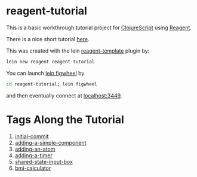 # reagent-tutorial
This is a basic workthrough tutorial project for
[ClojureScript](https://github.com/clojure/clojurescript)
using
[Reagent](https://reagent-project.github.io/).

There is a nice short tutorial [here](https://holmsand.github.io/reagent/).

This was created with the lein
[reagent-template](https://github.com/reagent-project/reagent-template)
plugin by:

```bash
lein new reagent reagent-tutorial
```

You can launch [lein figwheel](https://github.com/bhauman/lein-figwheel) by

```bash
cd reagent-tutorial; lein figwheel
```

and then eventually connect at
[localhost:3449](http://localhost:3449/).

Tags Along the Tutorial
=======================

1. [initial-commit](https://github.com/cgore/reagent-tutorial/tree/initial-project)
2. [adding-a-simple-component](https://github.com/cgore/reagent-tutorial/tree/adding-a-simple-component)
3. [adding-an-atom](https://github.com/cgore/reagent-tutorial/tree/adding-an-atom)
4. [adding-a-timer](https://github.com/cgore/reagent-tutorial/tree/adding-a-timer)
5. [shared-state-input-box](https://github.com/cgore/reagent-tutorial/tree/shared-state-input-box)
6. [bmi-calculator](https://github.com/cgore/reagent-tutorial/tree/bmi-calculator)
